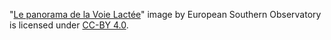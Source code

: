 "[Le panorama de la Voie Lactée](http://www.eso.org/public/images/eso0932a/)" image by European Southern Observatory is licensed under [CC-BY 4.0](https://creativecommons.org/licenses/by/4.0/legalcode).
